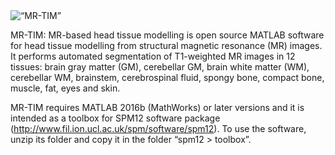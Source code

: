 <img width=“964” src=“https://github.com/gtaberna/mrtim/blob/master/logo/mrtim_logo.png” alt=“MR-TIM”>

MR-TIM: MR-based head tissue modelling is open source MATLAB software for head tissue modelling from structural magnetic resonance (MR) images.
It performs automated segmentation of T1-weighted MR images in 12 tissues: brain gray matter (GM), cerebellar GM, brain white matter (WM), cerebellar WM, brainstem, cerebrospinal fluid, spongy bone, compact bone, muscle, fat, eyes and skin.

MR-TIM requires MATLAB 2016b (MathWorks) or later versions and it is intended as a toolbox for SPM12 software package (http://www.fil.ion.ucl.ac.uk/spm/software/spm12).
To use the software, unzip its folder and copy it in the folder “spm12 > toolbox”.
